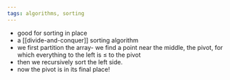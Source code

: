 ```yaml
---
tags: algorithms, sorting
---
```


- good for sorting in place
- a [[divide-and-conquer]] sorting algorithm
- we first partition the array- we find a point near the middle, the pivot, for which everything to the left is $\leq$ to the pivot
- then we recursively sort the left side.
- now the pivot is in its final place!
